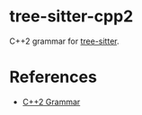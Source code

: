 tree-sitter-cpp2
==================

C++2 grammar for [tree-sitter](https://github.com/tree-sitter/tree-sitter).

# References

* [C++2 Grammar](https://github.com/hsutter/cppfront/blob/main/source/parse.h)
